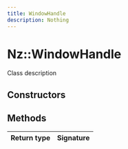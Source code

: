 ```yaml
---
title: WindowHandle
description: Nothing
---
```


# Nz::WindowHandle

Class description

## Constructors


## Methods

| Return type | Signature |
| ----------- | --------- |
